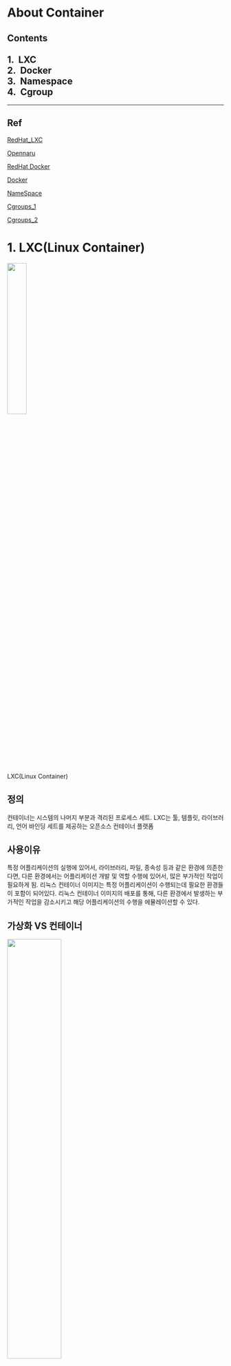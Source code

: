  About Container
===========================
Contents<br><br>
 1.&nbsp;&nbsp;LXC<br>
 2.&nbsp;&nbsp;Docker<br>
 3.&nbsp;&nbsp;Namespace<br>
 4.&nbsp;&nbsp;Cgroup<br>
----------------------------------
<hr>

## Ref
[RedHat_LXC](https://www.redhat.com/ko/topics/containers/whats-a-linux-container)

[Opennaru](http://www.opennaru.com/openshift/container/what-is-the-difference-between-docker-lxd-and-lxc/)

[RedHat Docker](https://www.redhat.com/ko/topics/containers/what-is-docker)

[Docker](https://tech.ssut.me/what-even-is-a-container/)

[NameSpace](https://galid1.tistory.com/442)

[Cgroups_1](https://selfish-developer.com/entry/Cgroup-Control-Group)

[Cgroups_2](https://sonseungha.tistory.com/535)
# 1. LXC(Linux Container)
<img src="https://www.redhat.com/cms/managed-files/what-is-a-container.png" width="30%"></img>
 
LXC(Linux Container)
## 정의
컨테이너는 시스템의 나머지 부분과 격리된 프로세스 세트. LXC는 툴, 템플릿, 라이브러리, 언어 바인딩 세트를 제공하는 오픈소스 컨테이너 플랫폼 
## 사용이유
특정 어플리케이션의 실행에 있어서, 라이브러리, 파일, 종속성 등과 같은 환경에 의존한다면, 
다른 환경에서는 어플리케이션 개발 및 역할 수행에 있어서, 많은 부가적인 작업이 필요하게 됨. 
리눅스 컨테이너 이미지는 특정 어플리케이션이 수행되는데 필요한 환경들이 포함이 되어있다.
리눅스 컨테이너 이미지의 배포를 통해, 다른 환경에서 발생하는 부가적인 작업을 감소시키고 
해당 어플리케이션의 수행을 에뮬레이션할 수 있다.

## 가상화 VS 컨테이너
<img src="https://www.redhat.com/cms/managed-files/virtualization-vs-containers.png" width="50%" style="vertical-align:middle;margin:auto;"> </img>

가상화 VS 컨테이너
#### 가상화 : 단일 하드웨어 시스템에서 여러운영체제를 동시에 수행하는 것
가상화는 하이퍼바이저를 사용하여 하드웨어를 에뮬레이션 하고, 이를 통해 여러 운영체제를 동시에 실행--> OS의 기능이 중복되어, 경량화가 컨테이너 만큼 불가능.
#### 컨테이너 : 동일한 웅영체제 커널을 공유.시스템의 나머지 부분으로 부터 애플리케이션 프로세스 세트를 격리
컨테이너 환경에서는 모든 컨테이너 전체가 하나의 운영체제를 공유하므로, 어플리케이션과 서비스를 가볍게 유지가능하며, 빠른속도로 동시 실행 가능

## 구현 방식
리눅스 컨테이너는 단일 컨트롤 호스트 상에서 려러개의 고립된 리눅스 시스템(컨테이너)들을 실행하기 위한 운영 시스템 레벨 가상화 방법이다.
리눅스 커널은 cgroups를 사용하여 자원할당을 수행하며, cgroups는 또한 어플리케이션 입장에서 운영환경을 고립시키기위해, namespace isolation 기법을 활용함.
즉 LXC는 cgroups와 namespace를 결합하여 어플리케이션의 고립된 환경을 제공함. Docker에서도 컨테이너 드라이버로, LXC를 사용하였으나, 현재는 자체 컨테이너를 사용중 
### 컨테이너별 분할되는 자원
1. 프로세스 테이블 : 컨테이너마다 별도의 프로세스 테이블을 관리. 다른 컨테이너에서 보이지 않게 관리
2. 파일 시스템 : 컨테이너마다 특정 디렉토리를 루트 파일 시스템으로 보이게 함.
3. 네트워크 : 네임스페이스를 이용하여, 컨테이너 별로 네트워크 설정을 구성
4. 하드웨어 자원(CPU, block device, memory etc) : Cgroup 기능을 이용하여, 컨테이너에서 사용할 수 있는 범위를 제한




# 2. Docker
<img src="https://tech.ssut.me/content/images/2017/08/docker.png" width="50%" style="vertical-align:middle;margin:auto;">
## 정의
Docker는 Linux 컨테이너를 만들고 사용할 수 있도록 하는 컨테이너화 기술이다.

## 사용이유
Docker를 사용하면 컨테이너를 매우 가벼운 모듈식 가상 머신처럼 다룰 수 있다. 
컨테이너를 유연하게 사용가능하며, 어플리케이션을 클라우드에 최적화하도록 지원한다.

## 가상화 VS 컨테이너
<img src="https://www.redhat.com/cms/managed-files/traditional-linux-containers-vs-docker_0.png" width="50%" style="vertical-align:middle;margin:auto;"> </img>

LXC VS Docker
#### LXC :멀티플 프로세스를 관리할 수 있는 초기화 시스템을 사용합니다. 즉, 전체 애플리케이션을 하나로 실행 

#### Docker : 애플리케이션이 개별 프로세스로 세분화되도록 하며 이를 수행할 수 있는 툴을 제공


## 구현 방식
Docker 기술은 Linux kernel과 함께 Cgroups 및 Namespace와 같은 커널의 기능을 사용함. 이를 통해, 프로세스를 분리함으로써, 격리된 환경에서 실행 될 수 있도록 한다.

# 3. Namespace

## 정의
하나의 시스템에서 프로세스를 격리시킬 수 있는 가상화 기술 (각 별개의 독립된 공간을 사용하는 것처럼 격리된 환경을 제공하는 경량 프로세스 가상화 기술)<br>
한 덩어리의 데이터에 이름을 붙혀 충돌 가능성을 줄이고, 쉽게 참조할 수 있는 개념<br>
Linux Kernel Namespace는 6개의 Linux Object에 이름을 붙임으로써, 독립된 프로세스의 환경을 구축할 수 있다.

## 사용이유
Docker를 사용하면 컨테이너를 매우 가벼운 모듈식 가상 머신처럼 다룰 수 있다. 
컨테이너를 유연하게 사용가능하며, 어플리케이션을 클라우드에 최적화하도록 지원한다.

## Type of Namespace
### 1. PID namespace
프로세스에 할당된 고유한 ID를 말하며, 이를 통해 프로세스를 격리할 수 있다.<br>
namespace가 다른 프로세스끼리는 서로 접근 할 수 없다.
### 2. Network namespace
네트워크 디바이스, IP 주소, Port 번호, 라우팅 테이블, 필터링테이블 등의 네트워크 리소스를 namespace마다 격리시켜 <br>
독립적으로 가질 수 있다. 이 기능을 이용하면 OS상에서 이미 사용중인 Network Port가 있더라도, 컨테이너 안에서 동일한 Port를 사용할 수 있다.
### 3. UID namespace
-UID : 라눅스에서 사용자를 식별하는데 사용하는 유저 아이디.<br>
-GID : 리눅스에서 사용자그룹을 식별하는데 사용하는 사용자 그룹 아이디.<br>
namespace별로 독립적으로 UID GID를 가지게 할 수 있다. 컨테이너 namespace가 host os 상에서 서로 다른 UID, GID를 가질 수 있다.
### 4. Mount namespace
-Mount : 컴퓨터에 연결된 기기나 기억장치를 OS에 인식시켜 사용가능한 상태로 만드는 것 <br>
 host os와 컨테이너 namespace가 서로 다른 격리된 파일시스템 트리를 가질 수 있도록 한다.
### 5. UTS namespace
namespace별로 호스트명이나 도메인 명을 독자적으로 가질 수 있다.
### 6. IPC namespace
Inter Process Communication(IPC) 오브젝트를 namespace 별로 독립적으로 할당할 수 있다.

# 4. Cgroup(Control Group)

## 정의
Cgroup은 CPU, Network, Memory 등 하드웨어 자원을 그룹별로 관리 할 수 있는 리눅스의 모듈이다.
## 사용이유
성능면에서 자원 경합을 줄이고, 예측성 높은 SLA(Service Level Agreement)를 만족할 수 있다.
계층관리를 통하여, Tasks들에 자원을 할당할 수 있다.
## 구현방식
cgroup의 실체는 파일시스템이다. 직접 cgroup을 마운트하여, 수행중인 프로세스 그룹에 대하여, 하드웨어 자원을 조절할 수 있다.

## Type of Cgroup
### 1. Memory
-memory : cgroup 작업에 사용되는 메모리(프로세스, 커널, swap)를 제한하고 리포팅을 제공하는 서브시스템
### 2. CPU 
-cpu :cgroups는 시스템이 busy 상태일 때 CPU 공유를 최소화 즉 사용량을 제한<br>
-cpuacct: 프로세스 그룹 별 CPU 자원 사용에 대한 분석 통계를 생성 및 제공<br>
-cpuset	:개별 CPU 및 메모리 노드를 cgroup에 바인딩 하기 위해 사용하는 서브시스템
### 3. Network 
-net_cls : 특정 cgroup 작업에서 발생하는 패킷을 식별하기 위한 태그(classid)를 지정 가능 이 태그는 방화벽 규칙으로 사용 가능 <br>
-net_prio : cgroup 작업에서 생성되는 네트워크 트래픽의 우선순위를 선정
### 4. Device
-devices: cgroup의 작업 단위로 device에 대한 접근을 허용하거나 제한합니다. whitelist와 blacklist로 명시되어 있습니다.
### 5. I/O 
-blkio :특정 block device에 대한 접근을 제한하거나 제어하기 위한 서브시스템. block device에 대한 IO 접근 제한을 설정 가능

